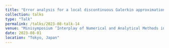```yaml
---
title: "Error analysis for a local discontinuous Galerkin approximation for systems of p-Navier–Stokes type"
collection: talks
type: "Talk"
permalink: /talks/2023-08-talk-14
venue: "Minisymposium ’Interplay of Numerical and Analytical Methods in Nonlinear PDEs’ at the ICIAM 2023"
date: 2023-08-01
location: "Tokyo, Japan"
--- 
```

